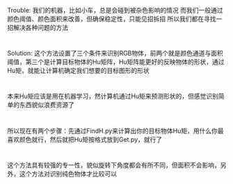 Trouble:
我们的机器，比如小车，总是会碰到被杂色影响的情况
而我们一般通过颜色阈值、颜色面积来改善，但确保稳定性，只能见招拆招
所以我们都在寻找一招解决各种问题的方法
#
Solution:
这个方法设置了三个条件来识别RGB物体，前两个就是颜色通道与面积阈值，第三个是计算目标物体的Hu矩阵，Hu矩阵能更好的反映物体的形状，通过Hu矩，就能让计算机确定我们想要的目标图形的形状
#
本来Hu矩应该是用在机器学习，然计算机通过Hu矩来预测形状的，但感觉识别简单的东西貌似浪费资源了
#
所以现在有两个步骤：先通过FindH.py来计算出你的目标物体Hu矩，用什么你最喜欢颜色就行，然后就把Hu矩按格式放到Get.py，就行了
#
这个方法具有较强的专一性，貌似旋转下角度都会有所不同，但面积不会影响，另外，这个方法对识别纯色物体才比较可以
